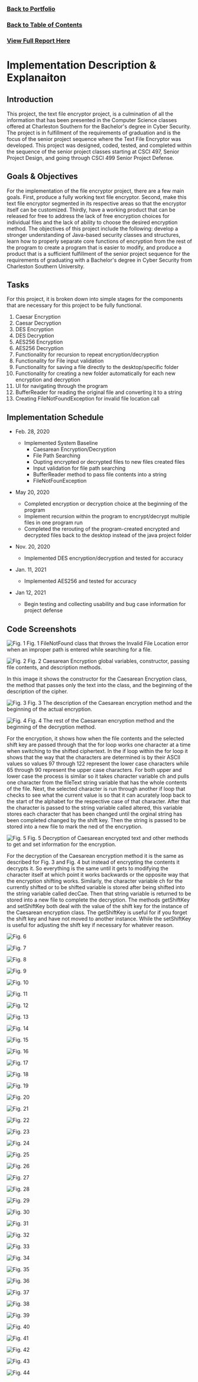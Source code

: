 ### [Back to Portfolio](index.md)

### [Back to Table of Contents](seniorproject.md)

### [View Full Report Here](fullReport.md)

Implementation Description & Explanaiton
====================
Introduction
------------
This project, the text file encryptor project, is a culmination of all the information that has been presented in the Computer Science classes offered at Charleston Southern for the Bachelor's degree in Cyber Security. The project is in fulfillment of the requirements of graduation and is the focus of the senior project sequence where the Text File Encryptor was developed. This project was designed, coded, tested, and completed within the sequence of the senior project classes starting at CSCI 497, Senior Project Design, and going through CSCI 499 Senior Project Defense. 

Goals & Objectives
------------------
For the implementation of the file encryptor project, there are a few main goals. First, produce a fully working text file encryptor. Second, make this text file encryptor segmented in its respective areas so that the encryptor itself can be customized. Thirdly, have a working product that can be released for free to address the lack of free encryption choices for individual files and the lack of ability to choose the desired encryption method.
The objectives of this project include the following: develop a stronger understanding of Java-based security classes and structures, learn how to properly separate core functions of encryption from the rest of the program to create a program that is easier to modify, and produce a product that is a sufficient fulfillment of the senior project sequence for the requirements of graduating with a Bachelor's degree in Cyber Security from Charleston Southern University.

Tasks
-----
For this project, it is broken down into simple stages for the components that are necessary for this project to be fully functional.

1. Caesar Encryption
2. Caesar Decryption
3. DES Encryption
4. DES Decryption
5. AES256 Encryption
6. AES256 Decryption
7. Functionality for recursion to repeat encryption/decryption
8. Functionality for File input validation
9. Functionality for saving a file directly to the desktop/specific folder
10. Functionality for creating a new folder automatically for each new encryption and decryption
11. UI for navigating through the program
12. BufferReader for reading the original file and converting it to a string
13. Creating FileNotFoundException for invalid file location call

Implementation Schedule
-----------------------

- Feb. 28, 2020
  - Implemented System Baseline
    - Caesarean Encryption/Decryption
    - File Path Searching
    - Oupting encrypted or decrypted files to new files created files
    - Input validation for file path searching
    - BufferReader method to pass file contents into a string
    - FileNotFounException

- May 20, 2020
  - Completed encryption or decryption choice at the beginning of the program
  - Implement recursion within the program to encrypt/decrypt multiple files in one program run
  - Completed the rerouting of the program-created encrypted and decrypted files back to the desktop instead of the java project folder

- Nov. 20, 2020
  - Implemented DES encryption/decryption and tested for accuracy

- Jan. 11, 2021
  - Implemented AES256 and tested for accuracy

- Jan 12, 2021
  - Begin testing and collecting usability and bug case information for project defense

Code Screenshots
----------------

![Fig. 1](images/fileNotFound01.PNG)
Fig. 1 FileNotFound class that throws the Invalid File Location error when an improper path is entered while searching for a file.

![Fig. 2](images/cae01.PNG)
Fig. 2 Caesarean Encryption global variables, constructor, passing file contents, and description methods.

In this image it shows the constructor for the Caesarean Encryption class, the method that passes only the text into the class, and the beginning of the description of the cipher.

![Fig. 3](images/cae02.PNG)
Fig. 3 The description of the Caesarean encryption method and the beginning of the actual encryption.


![Fig. 4](images/cae03.PNG)
Fig. 4 The rest of the Caesarean encryption method and the beginning of the decryption method.

For the encryption, it shows how when the file contents and the selected shift key are passed through that the for loop works one character at a time when switching to the shifted ciphertext. In the if loop within the for loop it shows that the way that the characters are determined is by their ASCII values so values 97 through 122 represent the lower case characters while 65 through 90 represent the upper case characters. For both upper and lower case the process is similar so it takes character variable ch and pulls one character from the fileText string variable that has the whole contents of the file. Next, the selected character is run through another if loop that checks to see what the current value is so that it can acurately loop back to the start of the alphabet for the respective case of that character. After that the character is passed to the string variable called altered, this variable stores each character that has been changed until the orginal string has been completed changed by the shift key. Then the string is passed to be stored into a new file to mark the ned of the encryption.

![Fig. 5](images/cae04.PNG)
Fig. 5 Decryption of Caesarean encrypted text and other methods to get and set information for the encryption.

For the decryption of the Caesarean encryption method it is the same as described for Fig. 3 and Fig. 4 but instead of encrypting the contents it decrypts it. So everything is the same until it gets to modifying the character itself at which point it works backwards or the opposite way that the encryption shifting works. Similarly, the character variable ch for the currently shifted or to be shifted variable is stored after being shifted into the string variable called decCae. Then that string variable is returned to be stored into a new file to complete the decryption.
The methods getShiftKey and setShiftKey both deal with the value of the shift key for the instance of the Caesarean encryption class. The getShiftKey is useful for if you forget the shift key and have not moved to another instance. While the setShiftKey is useful for adjusting the shift key if necessary for whatever reason.

![Fig. 6](images/des01.PNG)

![Fig. 7](images/des02.PNG)

![Fig. 8](images/des03.PNG)

![Fig. 9](images/des04.PNG)

![Fig. 10](images/des05.PNG)

![Fig. 11](images/des06.PNG)

![Fig. 12](images/des07.PNG)

![Fig. 13](images/aes01.PNG)

![Fig. 14](images/aes02.PNG)

![Fig. 15](images/aes03.PNG)

![Fig. 16](images/aes04.PNG)

![Fig. 17](images/main01.PNG)

![Fig. 18](images/main02.PNG)

![Fig. 19](images/main03.PNG)

![Fig. 20](images/main04.PNG)

![Fig. 21](images/main05.PNG)

![Fig. 22](images/main06.PNG)

![Fig. 23](images/main07.PNG)

![Fig. 24](images/main08.PNG)

![Fig. 25](images/main09.PNG)

![Fig. 26](images/main10.PNG)

![Fig. 27](images/main11.PNG)

![Fig. 28](images/main12.PNG)

![Fig. 29](images/main13.PNG)

![Fig. 30](images/main14.PNG)

![Fig. 31](images/main15.PNG)

![Fig. 32](images/main16.PNG)

![Fig. 33](images/main17.PNG)

![Fig. 34](images/main18.PNG)

![Fig. 35](images/main19.PNG)

![Fig. 36](images/main20.PNG)

![Fig. 37](images/main21.PNG)

![Fig. 38](images/main22.PNG)

![Fig. 39](images/main23.PNG)

![Fig. 40](images/main24.PNG)

![Fig. 41](images/main25.PNG)

![Fig. 42](images/main26.PNG)

![Fig. 43](images/main27.PNG)

![Fig. 44](images/main28.PNG)
